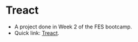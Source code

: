 # Treact
* A project done in Week 2 of the FES bootcamp.
* Quick link: <a target="blank" href="https://yijio.github.io/fes-treact">Treact</a>.